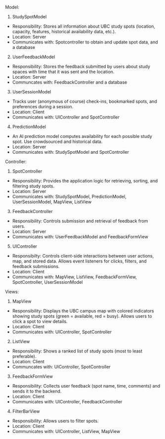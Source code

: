 Model:
1. StudySpotModel
  -   Responsibility: Stores all information about UBC study spots (location, capacity, features, historical availability data, etc.).
  -   Location: Server
  -   Communicates with: Spotcontroller to obtain and update spot data, and a database
2. UserFeedbackModel
  -   Responsibility: Stores the feedback submitted by users about study spaces with time that it was sent and the location.
  -   Location: Server
  -   Communcates with: FeedbackController and a database
3. UserSessionModel
  -   Tracks user (anonymous of course) check-ins, bookmarked spots, and preferences during a session.
  -   Location: Client
  -   Communicates with: UIController and SpotController
4. PredictionModel
  -   An AI prediction model computes availability for each possible study spot. Use crowdsourced and historical data.
  -   Location: Server
  -   Communicates with: StudySpotModel and SpotController

Controller:
1. SpotController
  - Responsibility: Provides the application logic for retrieving, sorting, and filtering study spots.
  - Location: Server
  - Communicates with: StudySpotModel, PredictionModel, UserSessionModel, MapView, ListView

3. FeedbackController
  - Responsibility: Controls submission and retrieval of feedback from users.
  - Location: Server
  - Communicates with: UserFeedbackModel and FeedbackFormView
5. UIController
  - Responsibilty: Controls client-side interactions between user actions, map, and stored data. Allows event listeners for clicks, filters, and feedback submissions.
  - Location: Client
  - Communicates with: MapView, ListView, FeedbackFormView, SpotController, UserSessionModel

Views:
1. MapView
  - Responsibility: Displays the UBC campus map with colored indicators showing study spots (green = available, red = busy). Allows users to click a spot to view details.
  - Location: Client
  - Communicates with: UIController, SpotController
2. ListView
  - Responsibility: Shows a ranked list of study spots (most to least preferable).
  - Location: Client
  - Communcates with: UIController, SpotController
3. FeedbackFormView
  - Responsibility: Collects user feedback (spot name, time, comments) and sends it to the backend.
  - Location: Client
  - Communicates with: UIController, FeedbackController
4. FilterBarView
  - Responsibility: Allows users to filter spots.
  - Location: Client
  - Communicates with: UIController, ListView, MapView

